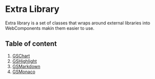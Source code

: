 # Extra Library

Extra library is a set of classes that wraps around external libraries into WebComponents makin them easier to use.

## Table of content

1. [GSChart](./GSChart.md)
2. [GSHighlight](./GSHighlight.md)
3. [GSMarkdown](./GSMarkdown.md)
4. [GSMonaco](./GSMonaco.md)

